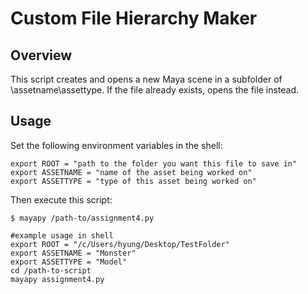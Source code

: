 # Custom File Hierarchy Maker

## Overview

This script creates and opens a new Maya scene in a subfolder of \assetname\assettype. If the file already exists, opens the file instead.

## Usage

Set the following environment variables in the shell:

```shell
export ROOT = "path to the folder you want this file to save in"
export ASSETNAME = "name of the asset being worked on"
export ASSETTYPE = "type of this asset being worked on"
```
Then execute this script:

```shell
$ mayapy /path-to/assignment4.py
```

```shell
#example usage in shell
export ROOT = "/c/Users/hyung/Desktop/TestFolder"
export ASSETNAME = "Monster"
export ASSETTYPE = "Model"
cd /path-to-script
mayapy assignment4.py
```